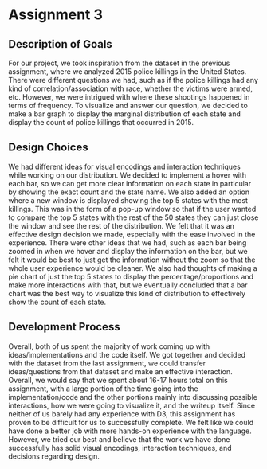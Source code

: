 # Assignment 3

## Description of Goals
For our project, we took inspiration from the dataset in the previous assignment, where we analyzed 2015 police killings in the United States. There were different questions we had, such as if the police killings had any kind of correlation/association with race, whether the victims were armed, etc. However, we were intrigued with where these shootings happened in terms of frequency. To visualize and answer our question, we decided to make a bar graph to display the marginal distribution of each state and display the count of police killings that occurred in 2015. 

## Design Choices
We had different ideas for visual encodings and interaction techniques while working on our distribution. We decided to implement a hover with each bar, so we can get more clear information on each state in particular by showing the exact count and the state name. We also added an option where a new window is displayed showing the top 5 states with the most killings. This was in the form of a pop-up window so that if the user wanted to compare the top 5 states with the rest of the 50 states they can just close the window and see the rest of the distribution. We felt that it was an effective design decision we made, especially with the ease involved in the experience. There were other ideas that we had, such as each bar being zoomed in when we hover and display the information on the bar, but we felt it would be best to just get the information without the zoom so that the whole user experience would be cleaner. We also had thoughts of making a pie chart of just the top 5 states to display the percentage/proportions and make more interactions with that, but we eventually concluded that a bar chart was the best way to visualize this kind of distribution to effectively show the count of each state. 

## Development Process
Overall, both of us spent the majority of work coming up with ideas/implementations and the code itself. We got together and decided with the dataset from the last assignment, we could transfer ideas/questions from that dataset and make an effective interaction. Overall, we would say that we spent about 16-17 hours total on this assignment, with a large portion of the time going into the implementation/code and the other portions mainly into discussing possible interactions, how we were going to visualize it, and the writeup itself. Since neither of us barely had any experience with D3, this assignment has proven to be difficult for us to successfully complete. We felt like we could have done a better job with more hands-on experience with the language. However, we tried our best and believe that the work we have done successfully has solid visual encodings, interaction techniques, and decisions regarding design.